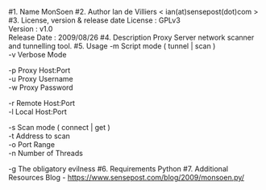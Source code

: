 #1. Name
MonSoen
#2. Author
Ian de Villiers < ian(at)sensepost(dot)com >
#3. License, version & release date
License : GPLv3  
Version : v1.0   
Release Date : 2009/08/26
#4. Description
Proxy Server network scanner and tunnelling tool.
#5. Usage
-m Script mode ( tunnel | scan )  
-v Verbose Mode  

-p Proxy Host:Port  
-u Proxy Username  
-w Proxy Password  

-r Remote Host:Port  
-l Local Host:Port  
 
-s Scan mode ( connect | get )  
-t Address to scan  
-o Port Range  
-n Number of Threads  

-g The obligatory evilness
#6. Requirements
Python
#7. Additional Resources 
Blog - https://www.sensepost.com/blog/2009/monsoen.py/
